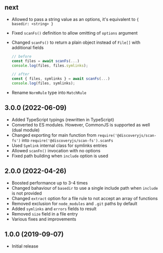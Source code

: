 ## next

- Allowed to pass a string value as an options, it's equivalent to `{ basedir: <string> }`
- Fixed `scanFs()` definition to allow omitting of `options` argument
- Changed `scanFs()` to return a plain object instead of `File[]` with additional fields

  ```js
  // before
  const files = await scanFs(...)
  console.log(files, files.symlinks);

  // after
  const { files, symlinks } = await scanFs(...)
  console.log(files, symlinks);
  ```

- Rename `NormRule` type into `MatchRule`

## 3.0.0 (2022-06-09)

- Added TypeScript typings (rewritten in TypeScript)
- Converted to ES modules. However, CommonJS is supported as well (dual module)
- Changed exporting for main function from `require('@discoveryjs/scan-fs')` into `require('@discoveryjs/scan-fs').scanFs`
- Used `Symlink` internal class for symlinks entries
- Allowed `scanFn()` invocation with no options
- Fixed path building when `include` option is used

## 2.0.0 (2022-04-26)

- Boosted performance up to 3-4 times
- Changed bahaviour of `basedir` to use a single include path when `include` is not provided
- Changed `extract` option for a file rule to not accept an array of functions
- Removed exclusion for `node_modules` and `.git` paths by default
- Added `symlinks` and `errors` fields to result
- Removed `size` field in a file entry
- Various fixes and improvements

## 1.0.0 (2019-09-07)

- Initial release
